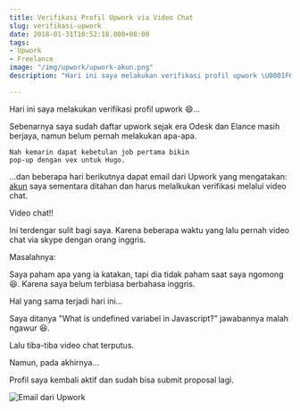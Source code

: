 ```yaml
---
title: Verifikasi Profil Upwork via Video Chat
slug: verifikasi-upwork
date: 2018-01-31T10:52:18.000+08:00
tags:
- Upwork
- Freelance
image: "/img/upwork/upwork-akun.png"
description: "Hari ini saya melakukan verifikasi profil upwork \U0001F604..."

---
```

Hari ini saya melakukan verifikasi profil upwork 😄...

Sebenarnya saya sudah daftar upwork sejak era Odesk dan Elance
masih berjaya, namun belum pernah melakukan apa-apa.

    Nah kemarin dapat kebetulan job pertama bikin
    pop-up dengan vex untuk Hugo.

...dan beberapa hari berikutnya dapat email dari Upwork yang mengatakan: [akun](muryp.my.id "Coba") saya sementara ditahan dan harus melalkukan verifikasi melalui video chat.

Video chat!!

Ini terdengar sulit bagi saya. Karena
beberapa waktu yang lalu pernah video chat via skype
dengan orang inggris.

Masalahnya:

Saya paham apa yang ia katakan, tapi dia tidak paham
saat saya ngomong 😆. Karena saya belum terbiasa
berbahasa inggris.

Hal yang sama terjadi hari ini...

Saya ditanya "What is undefined variabel in Javascript?"
jawabannya malah ngawur 😆.

Lalu tiba-tiba video chat terputus.

Namun, pada akhirnya...

Profil saya kembali aktif dan sudah bisa
submit proposal lagi.

![Email dari Upwork](/img/upwork/upwork-akun.png)